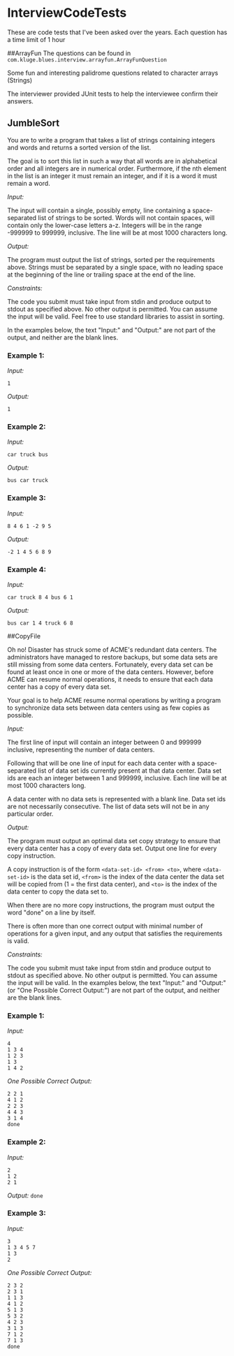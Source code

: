 # InterviewCodeTests

These are code tests that I've been asked over the years. Each question has a time limit of 1 hour

##ArrayFun
The questions can be found in `com.kluge.blues.interview.arrayfun.ArrayFunQuestion`

Some fun and interesting palidrome questions related to character arrays (Strings)

The interviewer provided JUnit tests to help the interviewee confirm their answers.

## JumbleSort
You are to write a program that takes a list of strings containing
integers and words and returns a sorted version of the list.
 
The goal is to sort this list in such a way that all words are in
alphabetical order and all integers are in numerical order.
Furthermore, if the nth element in the list is an integer it must
remain an integer, and if it is a word it must remain a word.
 
*Input:*
 
The input will contain a single, possibly empty, line containing a
space-separated list of strings to be sorted. Words will not contain
spaces, will contain only the lower-case letters a-z. Integers will be
in the range -999999 to 999999, inclusive. The line will be at most 1000
characters long.
 
*Output:*
 
The program must output the list of strings, sorted per the requirements
above. Strings must be separated by a single space, with no leading
space at the beginning of the line or trailing space at the end of the
line.
 
 
*Constraints:*
 
The code you submit must take input from stdin and produce output to
stdout as specified above. No other output is permitted. You can
assume the input will be valid. Feel free to use standard libraries to
assist in sorting.
 
In the examples below, the text "Input:" and "Output:" are not part
of the output, and neither are the blank lines.
 
 
### Example 1:

*Input:*

`1`
 
*Output:*

`1`
 
 
### Example 2:

*Input:*

`car truck bus`
 
*Output:*

`bus car truck`
 
### Example 3:

*Input:*

`8 4 6 1 -2 9 5`
 
*Output:*
 
`-2 1 4 5 6 8 9`
 
 
### Example 4:

*Input:*
 
`car truck 8 4 bus 6 1`
 
*Output:*
 
`bus car 1 4 truck 6 8`

##CopyFile

Oh no! Disaster has struck some of ACME's redundant data centers. The
administrators have managed to restore backups, but some data sets are
still missing from some data centers. Fortunately, every data set can be
found at least once in one or more of the data centers. However, before
ACME can resume normal operations, it needs to ensure that each data
center has a copy of every data set.
 
Your goal is to help ACME resume normal operations by writing a program
to synchronize data sets between data centers using as few copies as
possible.
 
*Input:*
 
The first line of input will contain an integer between 0 and 999999
inclusive, representing the number of data centers.
 
Following that will be one line of input for each data center with a
space-separated list of data set ids currently present at that data
center. Data set ids are each an integer between 1 and 999999, inclusive.
Each line will be at most 1000 characters long.
 
A data center with no data sets is represented with a blank line. Data
set ids are not necessarily consecutive. The list of data sets will not
be in any particular order.
 
 
*Output:*
 
The program must output an optimal data set copy strategy to ensure that
every data center has a copy of every data set. Output one line for every
copy instruction.
 
A copy instruction is of the form `<data-set-id> <from> <to>`, where
`<data-set-id>` is the data set id, `<from>` is the index of the data center
the data set will be copied from (1 = the first data center), and `<to>`
is the index of the data center to copy the data set to.
 
When there are no more copy instructions, the program must output the
word "done" on a line by itself.
 
There is often more than one correct output with minimal number of
operations for a given input, and any output that satisfies the
requirements is valid.
 
 
*Constraints:*
 
The code you submit must take input from stdin and produce output to
stdout as specified above. No other output is permitted. You can
assume the input will be valid. In the examples below, the text
"Input:" and "Output:" (or "One Possible Correct Output:") are not
part of the output, and neither are the blank lines.
 
### Example 1:

*Input:*

``` 
4
1 3 4
1 2 3
1 3
1 4 2
```
 
*One Possible Correct Output:*
 
 ```
2 2 1
4 1 2
2 2 3
4 4 3
3 1 4
done
 ```
 
### Example 2:

*Input:*
 
 ```
2
1 2
2 1
```
 
*Output:*
 `
done
 `
 
### Example 3:

*Input:*
 
 ```
3
1 3 4 5 7
1 3
2
 ```
 
*One Possible Correct Output:*
 
 ```
2 3 2
2 3 1
1 1 3
4 1 2
5 1 3
5 3 2
4 2 3
3 1 3
7 1 2
7 1 3
done
```
